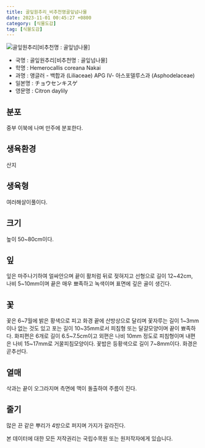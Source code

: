 ```yaml
---
title: 골잎원추리_비추천명골잎넘나물
date: 2023-11-01 00:45:27 +0800
category: [식물도감]
tag: [식물도감]
---
```




![골잎원추리[비추천명 : 골잎넘나물]](/fileUpload/plants/basic/Liliaceae/Hemerocallis/37850/3_th2.JPG)
- 국명 : 골잎원추리[비추천명 : 골잎넘나물]
- 학명 : Hemerocallis coreana Nakai
- 과명 : 앵글러 - 백합과 (Liliaceae) APG Ⅳ- 아스포델루스과 (Asphodelaceae)
- 일본명 : チョウセンキスゲ
- 영문명 : Citron daylily


## 분포
중부 이북에 나며 만주에 분포한다.
## 생육환경
산지
## 생육형
여러해살이풀이다.
## 크기
높이 50~80cm이다.
## 잎
잎은 마주나기하여 얼싸안으며 끝이 활처럼 뒤로 젖혀지고 선형으로 길이 12~42cm, 나비 5~10mm이며 끝은 매우 뾰족하고 녹색이며 표면에 깊은 골이 생긴다.
## 꽃
꽃은 6~7월에 밝은 황색으로 피고 화경 끝에 산방상으로 달리며 꽃자루는 길이 1~3mm이나 없는 것도 있고 포는 길이 10~35mm로서 피침형 또는 달걀모양이며 끝이 뾰족하다. 화피편은 6개로 길이 6.5~7.5cm이고 외편은 나비 10mm 정도로 피침형이며 내편은 나비 15~17mm로 거꿀피침모양이다. 꽃밥은 등황색으로 길이 7~8mm이다. 화경은 곧추선다.
## 열매
삭과는 끝이 오그라지며 측면에 맥이 돌출하여 주름이 진다.
## 줄기
많은 끈 같은 뿌리가 4방으로 퍼지며 가지가 갈라진다.






본 데이터에 대한 모든 저작권리는 국립수목원 또는 원저작자에게 있습니다.
